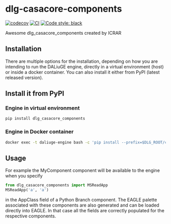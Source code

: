 # dlg-casacore-components

[![codecov](https://codecov.io/gh/ICRAR/dlg-casacore-components/branch/main/graph/badge.svg?token=dlg-casacore-components_token_here)](https://codecov.io/gh/ICRAR/dlg-casacore-components)
[![CI](https://github.com/ICRAR/dlg-casacore-components/actions/workflows/main.yml/badge.svg)](https://github.com/ICRAR/dlg-casacore-components/actions/workflows/main.yml)
[![Code style: black](https://img.shields.io/badge/code%20style-black-000000.svg)](https://github.com/psf/black)

Awesome dlg_casacore_components created by ICRAR

## Installation

There are multiple options for the installation, depending on how you are intending to run the DALiuGE engine, directly in a virtual environment (host) or inside a docker container. You can also install it either from PyPI (latest released version).

## Install it from PyPI

### Engine in virtual environment

```bash
pip install dlg_casacore_components
```

### Engine in Docker container

```bash
docker exec -t daliuge-engine bash -c 'pip install --prefix=$DLG_ROOT/code dlg_casacore_components'
```

## Usage

For example the MyComponent component will be available to the engine when you specify 

```python
from dlg_casacore_components import MSReadApp
MSReadApp('a', 'a')
```

in the AppClass field of a Python Branch component. The EAGLE palette associated with these components are also generated and can be loaded directly into EAGLE. In that case all the fields are correctly populated for the respective components.


